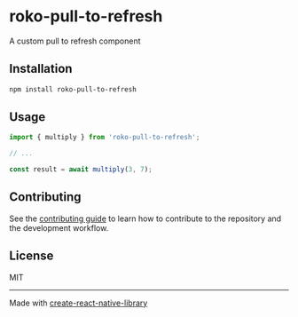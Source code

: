 # roko-pull-to-refresh

A custom pull to refresh component

## Installation

```sh
npm install roko-pull-to-refresh
```

## Usage

```js
import { multiply } from 'roko-pull-to-refresh';

// ...

const result = await multiply(3, 7);
```

## Contributing

See the [contributing guide](CONTRIBUTING.md) to learn how to contribute to the repository and the development workflow.

## License

MIT

---

Made with [create-react-native-library](https://github.com/callstack/react-native-builder-bob)
